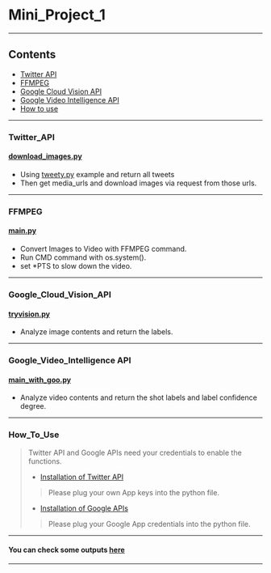Mini_Project_1
========
****
## Contents
- [Twitter API](#twitter)
- [FFMPEG](#ffmpeg)
- [Google Cloud Vision API](#vision)
- [Google Video Intelligence API](#video)
- [How to use](#use)
****
### <span id="twitter">Twitter_API</span>
#### [download_images.py](https://github.com/Zoe3542188/EC601/blob/master/Mini_Program_1/PROJECT1/download_images.py)
  - Using [tweety.py](https://github.com/tweepy/tweepy) example and return all tweets </br>
  - Then get media_urls and download images via request from those urls.</br>
****
### <span id="ffmpeg">FFMPEG</span>
#### [main.py](https://github.com/Zoe3542188/EC601/blob/master/Mini_Program_1/PROJECT1/main.py)
  - Convert Images to Video with FFMPEG command.</br>
  - Run CMD command with os.system().</br>
  - set \*PTS to slow down the video.</br>
****  
### <span id="vision">Google_Cloud_Vision_API</span>
#### [tryvision.py](https://github.com/Zoe3542188/EC601/blob/master/Mini_Program_1/PROJECT1/tryvision.py)
  - Analyze image contents and return the labels. 
****  
### <span id="video">Google_Video_Intelligence API</span>
#### [main_with_goo.py](https://github.com/Zoe3542188/EC601/blob/master/Mini_Program_1/PROJECT1/main_with_goo.py)
  - Analyze video contents and return the shot labels and label confidence degree.
****
### <span id="use">How_To_Use</span>
>Twitter API and Google APIs need your credentials to enable the functions.
>- [Installation of Twitter API](https://github.com/tweepy/tweepy/blob/master/README.md)</br>
>> Please plug your own App keys into the python file.</br>
>- [Installation of Google APIs](https://cloud.google.com/video-intelligence/docs/libraries#client-libraries-install-python)</br>
>> Please plug your Google App credentials into the python file.</br>
****
#### You can check some outputs [here](https://github.com/Zoe3542188/EC601/tree/master/Mini_Program_1/PROJECT1/Output)
****
